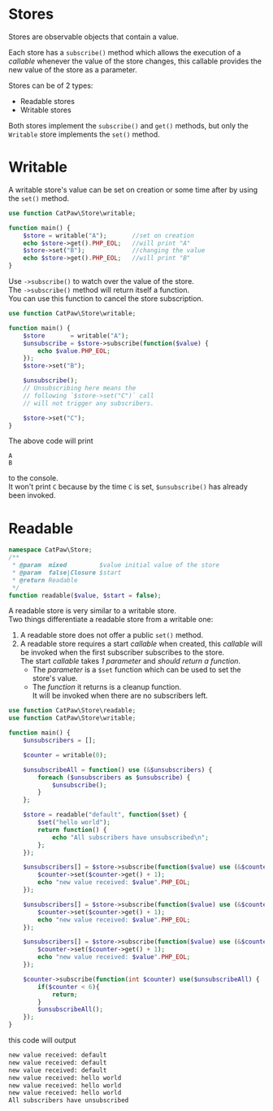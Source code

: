 # Stores

Stores are observable objects that contain a value.

Each store has a `subscribe()` method which allows the execution of a _callable_ whenever the value of the store changes, this callable provides the new value of the store as a parameter.

Stores can be of 2 types:

- Readable stores
- Writable stores


Both stores implement the `subscribe()` and `get()` methods, but only the `Writable` store implements the `set()` method.

# Writable

A writable store's value can be set on creation or some time after by using the `set()` method.

```php
use function CatPaw\Store\writable;

function main() {
    $store = writable("A");       //set on creation
    echo $store->get().PHP_EOL;   //will print "A"
    $store->set("B");             //changing the value
    echo $store->get().PHP_EOL;   //will print "B"
}
```

 Use `->subscribe()` to watch over the value of the store.\
 The `->subscribe()` method will return itself a function.\
 You can use this function to cancel the store subscription.

```php
use function CatPaw\Store\writable;

function main() {
    $store       = writable("A");
    $unsubscribe = $store->subscribe(function($value) {
        echo $value.PHP_EOL;
    });
    $store->set("B");

    $unsubscribe();
    // Unsubscribing here means the
    // following `$store->set("C")` call
    // will not trigger any subscribers.

    $store->set("C");
}
```
The above code will print
```
A
B
```
to the console.<br/>
It won't print `C` because by the time `C` is set, `$unsubscribe()` has already been invoked.

# Readable

```php
namespace CatPaw\Store;
/**
 * @param  mixed         $value initial value of the store
 * @param  false|Closure $start
 * @return Readable
 */
function readable($value, $start = false);
```

A readable store is very similar to a writable store.<br/>
Two things differentiate a readable store from a writable one:

1. A readable store does not offer a public `set()` method.
2. A readable store requires a start _callable_ when created, this _callable_ will be invoked when the first subscriber subscribes to the store.<br/>
   The start _callable_ takes  _1 parameter_ and *should* _return a function_.<br/>
      - The _parameter_ is a `$set` function which can be used to set the store's value.<br/>
      - The _function_ it returns is a cleanup function.\
        It will be invoked when there are no subscribers left.

```php
use function CatPaw\Store\readable;
use function CatPaw\Store\writable;

function main() {
    $unsubscribers = [];

    $counter = writable(0);

    $unsubscribeAll = function() use (&$unsubscribers) {
        foreach ($unsubscribers as $unsubscribe) {
            $unsubscribe();
        }
    };

    $store = readable("default", function($set) {
        $set("hello world");
        return function() {
            echo "All subscribers have unsubscribed\n";
        };
    });

    $unsubscribers[] = $store->subscribe(function($value) use (&$counter) {
        $counter->set($counter->get() + 1);
        echo "new value received: $value".PHP_EOL;
    });

    $unsubscribers[] = $store->subscribe(function($value) use (&$counter) {
        $counter->set($counter->get() + 1);
        echo "new value received: $value".PHP_EOL;
    });

    $unsubscribers[] = $store->subscribe(function($value) use (&$counter) {
        $counter->set($counter->get() + 1);
        echo "new value received: $value".PHP_EOL;
    });

    $counter->subscribe(function(int $counter) use($unsubscribeAll) {
        if($counter < 6){
            return;
        }
        $unsubscribeAll();
    });
}
```

this code will output

```sh
new value received: default
new value received: default
new value received: default
new value received: hello world
new value received: hello world
new value received: hello world
All subscribers have unsubscribed
```
